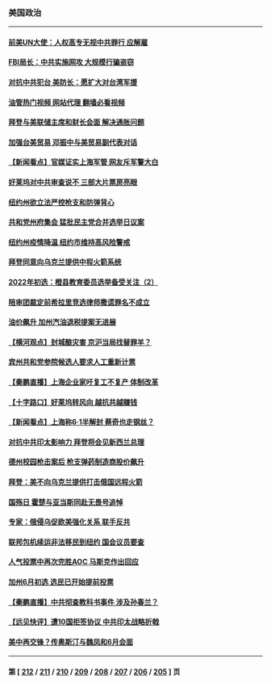### 美国政治
---
#### [前美UN大使：人权高专无视中共罪行 应解雇](../../pages/ncid1078159/n13750132.md?06020445) 
#### [FBI局长：中共实施网攻 大规模行骗盗窃](../../pages/ncid1078159/n13750396.md?06020445) 
#### [对抗中共犯台 美防长：愿扩大对台湾军援](../../pages/ncid1078159/n13750304.md?06020445) 
#### [油管热门视频 网站代理 翻墙必看视频](http://209.222.30.114:81/youtube.html?06020445)
#### [拜登与美联储主席和财长会面 解决通胀问题](../../pages/ncid1078159/n13750034.md?06020445) 
#### [加强台美贸易 邓振中与美贸易副代表对话](../../pages/ncid1078159/n13749952.md?06020445) 
#### [【新闻看点】官媒证实上海军管 网友斥军警大白](../../pages/ncid1078159/n13749585.md?06020445) 
#### [好莱坞对中共审查说不 三部大片票房亮眼](../../pages/ncid1078159/n13749548.md?06020445) 
#### [纽约州欲立法严控枪支和防弹背心](../../pages/ncid1078159/n13749840.md?06020445) 
#### [共和党州府集会 猛批民主党合并选举日议案](../../pages/ncid1078159/n13749855.md?06020445) 
#### [纽约州疫情降温 纽约市维持高风险警戒](../../pages/ncid1078159/n13749850.md?06020445) 
#### [拜登同意向乌克兰提供中程火箭系统](../../pages/ncid1078159/n13749782.md?06020445) 
#### [2022年初选：橙县教育委员选举备受关注（2）](../../pages/ncid1078159/n13749788.md?06020445) 
#### [陪审团裁定前希拉里竞选律师撒谎罪名不成立](../../pages/ncid1078159/n13749638.md?06020445) 
#### [油价飙升 加州汽油退税提案无进展](../../pages/ncid1078159/n13749714.md?06020445) 
#### [【横河观点】封城酿灾害 京沪当局找替罪羊？](../../pages/ncid1078159/n13749614.md?06020445) 
#### [宾州共和党参院候选人要求人工重新计票](../../pages/ncid1078159/n13749583.md?06020445) 
#### [【秦鹏直播】上海企业家吁复工不复产 体制改革](../../pages/ncid1078159/n13749603.md?06020445) 
#### [【十字路口】好莱坞转风向 越抗共越赚钱](../../pages/ncid1078159/n13749358.md?06020445) 
#### [【新闻看点】上海称6·1半解封 蔡奇也走钢丝？](../../pages/ncid1078159/n13748971.md?06020445) 
#### [对抗中共印太影响力 拜登将会见新西兰总理](../../pages/ncid1078159/n13749347.md?06020445) 
#### [德州校园枪击案后 枪支弹药制造商股价飙升](../../pages/ncid1078159/n13748997.md?06020445) 
#### [拜登：美不向乌克兰提供打击俄国远程火箭](../../pages/ncid1078159/n13749088.md?06020445) 
#### [国殇日 霍楚与亚当斯同赴无畏号追悼](../../pages/ncid1078159/n13749134.md?06020445) 
#### [专家：俄侵乌促欧美强化关系 联手反共](../../pages/ncid1078159/n13749076.md?06020445) 
#### [联邦包机续运非法移民到纽约 国会议员要查](../../pages/ncid1078159/n13749072.md?06020445) 
#### [人气投票中再次完胜AOC 马斯克作出回应](../../pages/ncid1078159/n13748955.md?06020445) 
#### [加州6月初选 选民已开始提前投票](../../pages/ncid1078159/n13749023.md?06020445) 
#### [【秦鹏直播】中共彻查教科书事件 涉及孙春兰？](../../pages/ncid1078159/n13748921.md?06020445) 
#### [【远见快评】遭10国拒签协议 中共印太战略折戟](../../pages/ncid1078159/n13748974.md?06020445) 
#### [美中再交锋？传奥斯汀与魏凤和6月会面](../../pages/ncid1078159/n13748846.md?06020445) 

---
#### 第 [ [212](./212.md?06020445) / [211](./211.md?06020445) / [210](./210.md?06020445) / [209](./209.md?06020445) / [208](./208.md?06020445) / [207](./207.md?06020445) / [206](./206.md?06020445) / [205](./205.md?06020445) ] 页
